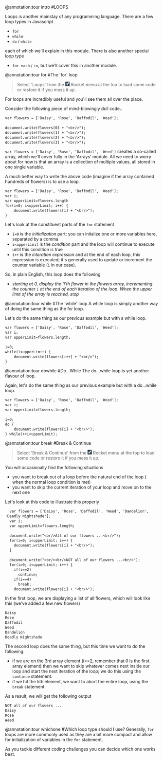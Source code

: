 @annotation:tour intro
#LOOPS

Loops is another mainstay of any programming language. There are a few loop types in Javascript

- `for` 
- `while`
- `do` / `while`

each of which we'll explain in this module. There is also another special loop type 

- `for each` / `in`, but we'll cover this in another module.


@annotation:tour for
#The 'for' loop
>Select 'Loops' from the ![](.guides/an-img/rocket.png) Rocket menu at the top to load some code or restore it if you mess it up.

For loops are incredibly useful and you'll see them all over the place.

Consider the following piece of mind-blowingly dull code..

```
var flowers = ['Daisy', 'Rose', 'Daffodil', 'Weed'];

document.write(flowers[0] + "<br/>");
document.write(flowers[1] + "<br/>");
document.write(flowers[2] + "<br/>");
document.write(flowers[3] + "<br/>");
```

`var flowers = ['Daisy', 'Rose', 'Daffodil', 'Weed']` creates a so-called array, which we'll cover fully in the 'Arrays' module. All we need to worry about for now is that an array is a collection of multiple values, all stored in one single variable.

A much better way to write the above code (imagine if the array contained hundreds of flowers) is to use a loop.

```
var flowers = ['Daisy', 'Rose', 'Daffodil', 'Weed'];
var i;
var upperLimit=flowers.length
for(i=0; i<upperLimit; i++) {
	document.write(flowers[i] + "<br/>");	
}
```

Let's look at the constituent parts of the `for` statement

- `i=0` is the *initialization* part; you can initalize one or more variables here, separated by a comma
- `i<upperLimit` is the *condition* part and the loop will continue to execute until this condition is true
- `i++` is the *interation expression* and at the end of each loop, this expression is executed; it's generally used to update or increment the counter variable (`i` in our case).

So, in plain English, this loop does the following

- *starting at 0, display the 'i'th flower in the flowers array, incrementing the counter `i` at the end of each iteration of the loop. When the upper limit of the array is reached, stop*

@annotation:tour while
#The 'while' loop
A while loop is simply another way of doing the same thing as the for loop.

Let's do the same thing as our previous example but with a while loop.

```
var flowers = ['Daisy', 'Rose', 'Daffodil', 'Weed'];
var i;
var upperLimit=flowers.length;

i=0;
while(i<upperLimit) {
	document.write(flowers[i++] + "<br/>");
}
```

@annotation:tour dowhile
#Do...While
The do...while loop is yet another flavour of loop. 

Again, let's do the same thing as our previous example but with a do...while loop.

```
var flowers = ['Daisy', 'Rose', 'Daffodil', 'Weed'];
var i;
var upperLimit=flowers.length;

i=0;
do {
	document.write(flowers[i] + "<br/>");    
} while(++i<upperLimit);
```

@annotation:tour break
#Break & Continue
>Select 'Break & Continue' from the ![](.guides/an-img/rocket.png) Rocket menu at the top to load some code or restore it if you mess it up.

You will occasionally find the following situations 

- you want to break out of a loop before the natural end of the loop ( when the normal loop condition is met)
- you want to skip the current iteration of your loop and move on to the next one

Let's look at this code to illustrate this properly

```
  var flowers = ['Daisy', 'Rose', 'Daffodil', 'Weed', 'Dandelion', 'Deadly Nightshade'];
  var i;
  var upperLimit=flowers.length;
  
  document.write("<br/>All of our flowers ...<br/>");  
  for(i=0; i<upperLimit; i++) {
    document.write(flowers[i] + "<br/>");	
  }

  document.write("<br/><br/>NOT all of our flowers ...<br/>");  
  for(i=0; i<upperLimit; i++) {
    if(i==2)
      continue;
    if(i==4)
      break;
    document.write(flowers[i] + "<br/>");	
```

In the first loop, we are displaying a list of all flowers, which will look like this (we've added a few new flowers)

```
Daisy
Rose
Daffodil
Weed
Dandelion
Deadly Nightshade
```

The second loop does the same thing, but this time we want to do the following

- if we are on the 3rd array element (i==2, remember that 0 is the first array element) then we want to skip whatever comes next inside our loop and start the next iteration of the loop; we do this using the `continue` statement.
- if we hit the 5th element, we want to abort the entire loop, using the `break` statement

As a result, we will get the following output

```
NOT all of our flowers ...
Daisy
Rose
Weed
```

@annotation:tour whichone
#Which loop type should I use?
Generally, `for` loops are more commonly used as they are a bit more compact and allow for initialization of variables in the `for` statement.

As you tackle different coding challenges you can decide which one works best.
